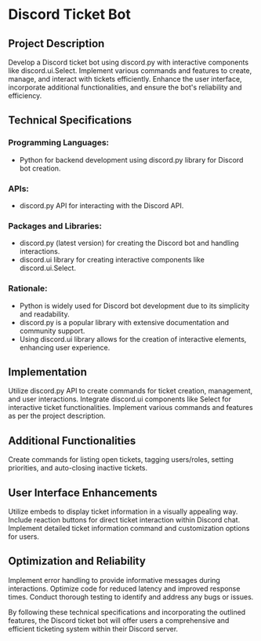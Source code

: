 # Discord Ticket Bot

## Project Description

Develop a Discord ticket bot using discord.py with interactive components like discord.ui.Select. Implement various commands and features to create, manage, and interact with tickets efficiently. Enhance the user interface, incorporate additional functionalities, and ensure the bot's reliability and efficiency.

## Technical Specifications

### Programming Languages:
- Python for backend development using discord.py library for Discord bot creation.

### APIs:
- discord.py API for interacting with the Discord API.

### Packages and Libraries:
- discord.py (latest version) for creating the Discord bot and handling interactions.
- discord.ui library for creating interactive components like discord.ui.Select.

### Rationale:
- Python is widely used for Discord bot development due to its simplicity and readability.
- discord.py is a popular library with extensive documentation and community support.
- Using discord.ui library allows for the creation of interactive elements, enhancing user experience.

## Implementation

Utilize discord.py API to create commands for ticket creation, management, and user interactions. Integrate discord.ui components like Select for interactive ticket functionalities. Implement various commands and features as per the project description.

## Additional Functionalities

Create commands for listing open tickets, tagging users/roles, setting priorities, and auto-closing inactive tickets.

## User Interface Enhancements

Utilize embeds to display ticket information in a visually appealing way. Include reaction buttons for direct ticket interaction within Discord chat. Implement detailed ticket information command and customization options for users.

## Optimization and Reliability

Implement error handling to provide informative messages during interactions. Optimize code for reduced latency and improved response times. Conduct thorough testing to identify and address any bugs or issues.

By following these technical specifications and incorporating the outlined features, the Discord ticket bot will offer users a comprehensive and efficient ticketing system within their Discord server.